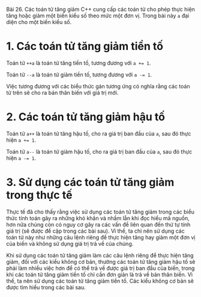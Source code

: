 Bài 26. Các toán tử tăng giảm
C++ cung cấp các toán tử cho phép thực hiện tăng hoặc giảm một biến kiểu số theo mức một đơn vị. Trong bài này `a` đại
diện cho một biến kiểu số.

# 1. Các toán tử tăng giảm tiền tố

Toán tử `++a` là toán tử tăng tiền tố, tương đương với `a += 1`.

Toán tử `--a` là toán tử giảm tiền tố, tương đương với `a -= 1`.

Việc tương đương với các biểu thức gán tương ứng có nghĩa rằng các toán tử trên sẽ cho ra bản thân biến với giá trị mới.

# 2. Các toán tử tăng giảm hậu tố

Toán tử `a++` là toán tử tăng hậu tố, cho ra giá trị ban đầu của `a`, sau đó thực hiện `a += 1`.

Toán tử `a--` là toán tử giảm hậu tố, cho ra giá trị ban đầu của `a`, sau đó thực hiện `a -= 1`.

# 3. Sử dụng các toán tử tăng giảm trong thực tế

Thực tế đã cho thấy rằng việc sử dụng các toán tử tăng giảm trong các biểu thức tính toán gây ra những khó khăn và nhầm
lẫn khi đọc hiểu mã nguồn, hơn nữa chúng còn có nguy cơ gây ra các vấn đề liên quan đến thứ tự tính giá trị (sẽ được đề
cập trong các bài sau). Vì thế, ta chỉ nên sử dụng các toán tử này như những câu lệnh riêng để thực hiện tăng hay giảm
một đơn vị của biến và không sử dụng giá trị trả về của chúng.

Khi sử dụng các toán tử tăng giảm làm các câu lệnh riêng để thực hiện tăng giảm, đối với các kiểu không cơ bản, thường
các toán tử tăng giảm hậu tố sẽ phải làm nhiều việc hơn để có thể trả về được giá trị ban đầu của biến, trong khi các
toán tử tăng giảm tiền tố chỉ cần đơn giản là trả về bản thân biến. Vì thế, ta nên sử dụng các toán tử tăng giảm tiền
tố. Các kiểu không cơ bản sẽ được tìm hiểu trong các bài sau.